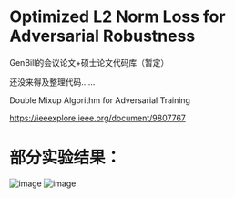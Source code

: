 # Optimized L2 Norm Loss for Adversarial Robustness
GenBill的会议论文+硕士论文代码库（暂定）

还没来得及整理代码……

Double Mixup Algorithm for Adversarial Training

https://ieeexplore.ieee.org/document/9807767

# 部分实验结果：
![image](https://user-images.githubusercontent.com/30310636/225790552-806843fd-2f40-434d-ab31-1e810d3b83be.png)
![image](https://user-images.githubusercontent.com/30310636/225790826-af898086-43b3-435a-bb61-981cf5a419f1.png)
